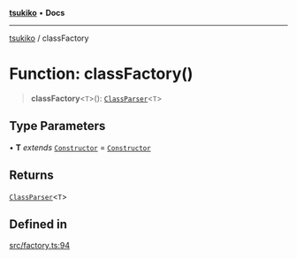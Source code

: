 [**tsukiko**](../README.md) • **Docs**

***

[tsukiko](../README.md) / classFactory

# Function: classFactory()

> **classFactory**\<`T`\>(): [`ClassParser`](../classes/ClassParser.md)\<`T`\>

## Type Parameters

• **T** *extends* [`Constructor`](../type-aliases/Constructor.md) = [`Constructor`](../type-aliases/Constructor.md)

## Returns

[`ClassParser`](../classes/ClassParser.md)\<`T`\>

## Defined in

[src/factory.ts:94](https://github.com/BIYUEHU/tsukiko/blob/eb4b04a16e9c40909bed9d6503bd49914851f300/src/factory.ts#L94)
